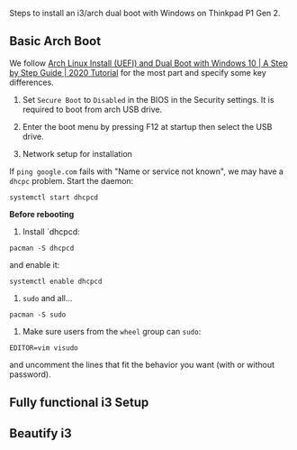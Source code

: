 Steps to install an i3/arch dual boot with Windows on Thinkpad P1 Gen 2.

## Basic Arch Boot

We follow [Arch Linux Install (UEFI) and Dual Boot with Windows 10 | A Step by Step Guide | 2020 Tutorial](https://www.youtube.com/watch?v=C3D_qzw94v8) for the most part and specify some key differences.

1. Set `Secure Boot` to `Disabled` in the BIOS in the Security settings. It is required to boot from arch USB drive.

1. Enter the boot menu by pressing F12 at startup then select the USB drive.

1. Network setup for installation

If `ping google.com` fails with "Name or service not known", we may have a `dhcpc` problem. Start the daemon:

```systemctl start dhcpcd```

**Before rebooting**

1. Install `dhcpcd: 

```pacman -S dhcpcd```

and enable it:

```systemctl enable dhcpcd```

1. `sudo` and all...

```pacman -S sudo```

1. Make sure users from the `wheel` group can `sudo`:

```
EDITOR=vim visudo
```

and uncomment the lines that fit the behavior you want (with or without password).

## Fully functional i3 Setup

## Beautify i3
